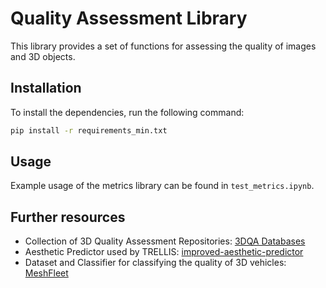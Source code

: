 # Quality Assessment Library

This library provides a set of functions for assessing the quality of images and 3D objects.

## Installation

To install the dependencies, run the following command:

```bash
pip install -r requirements_min.txt
```

## Usage

Example usage of the metrics library can be found in `test_metrics.ipynb`.

## Further resources

- Collection of 3D Quality Assessment Repositories: [3DQA Databases](https://github.com/zzc-1998/Point-cloud-quality-assessment)
- Aesthetic Predictor used by TRELLIS: [improved-aesthetic-predictor](https://github.com/christophschuhmann/improved-aesthetic-predictor)
- Dataset and Classifier for classifying the quality of 3D vehicles: [MeshFleet](https://github.com/FeMa42/MeshFleet)

